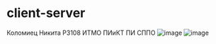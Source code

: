 # client-server
Коломиец Никита Р3108 ИТМО ПИиКТ ПИ СППО
![image](https://github.com/Nokitka/client-server/assets/72339455/e31107e2-7a0b-4207-b50a-fbef6758f357)
![image](https://github.com/Nokitka/client-server/assets/72339455/99635319-f576-4ea5-96ce-c065988faca2)
